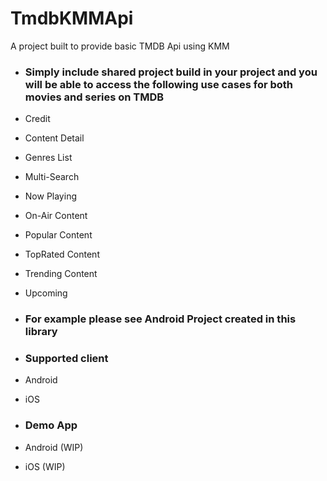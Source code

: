 # TmdbKMMApi
A project built to provide basic TMDB Api using KMM


- ### Simply include shared project build in your project and you will be able to access the following use cases for both movies and series on TMDB

- Credit
- Content Detail
- Genres List
- Multi-Search
- Now Playing
- On-Air Content
- Popular Content
- TopRated Content
- Trending Content
- Upcoming

- ### For example please see Android Project created in this library

- ### Supported client
- Android
- iOS

- ### Demo App
- Android (WIP)
- iOS (WIP)










